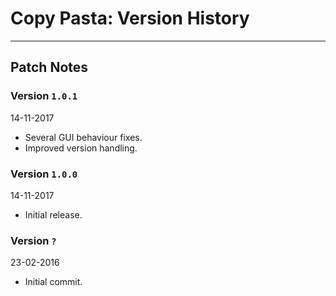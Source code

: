 # Copy Pasta: Version History
___

## Patch Notes
### Version `1.0.1`
14-11-2017
* Several GUI behaviour fixes.
* Improved version handling.

### Version `1.0.0`
14-11-2017
* Initial release.

### Version `?`
23-02-2016
* Initial commit.
